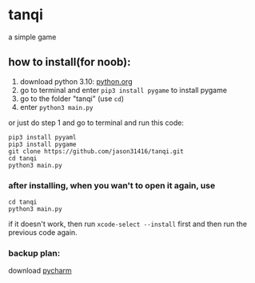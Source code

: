 # tanqi
a simple game

## how to install(for noob):
1. download python 3.10: [python.org](https://www.python.org/downloads/)
2. go to terminal and enter `pip3 install pygame` to install pygame
3. go to the folder "tanqi" (use `cd`)
4. enter `python3 main.py`

or just do step 1 and go to terminal and run this code:
```
pip3 install pyyaml
pip3 install pygame
git clone https://github.com/jason31416/tanqi.git
cd tanqi
python3 main.py
```

### after installing, when you wan't to open it again, use
```
cd tanqi
python3 main.py
```

if it doesn't work, then run `xcode-select --install` first and then run the previous code again.

### backup plan:
download [pycharm](https://www.jetbrains.com/pycharm/download/#section=mac)
